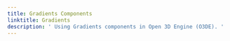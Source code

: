 ```yaml
---
title: Gradients Components
linktitle: Gradients
description: ' Using Gradients components in Open 3D Engine (O3DE). '
---
```

